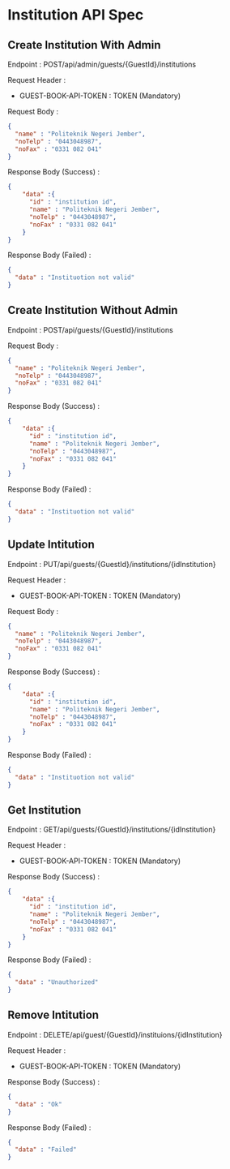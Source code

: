 # Institution API Spec

## Create Institution With Admin
Endpoint : POST/api/admin/guests/{GuestId}/institutions

Request Header :
- GUEST-BOOK-API-TOKEN : TOKEN (Mandatory)

Request Body :
```json
{
  "name" : "Politeknik Negeri Jember",
  "noTelp" : "0443048987",
  "noFax" : "0331 082 041"
}
```

Response Body (Success) :
```json
{
    "data" :{
      "id" : "institution id",
      "name" : "Politeknik Negeri Jember",
      "noTelp" : "0443048987",
      "noFax" : "0331 082 041" 
    }
}
```

Response Body (Failed) :
```json
{
  "data" : "Instituotion not valid"
}
```

## Create Institution Without Admin
Endpoint : POST/api/guests/{GuestId}/institutions

Request Body :
```json
{
  "name" : "Politeknik Negeri Jember",
  "noTelp" : "0443048987",
  "noFax" : "0331 082 041"
}
```

Response Body (Success) :
```json
{
    "data" :{
      "id" : "institution id",
      "name" : "Politeknik Negeri Jember",
      "noTelp" : "0443048987",
      "noFax" : "0331 082 041" 
    }
}
```

Response Body (Failed) :
```json
{
  "data" : "Instituotion not valid"
}
```

## Update Intitution
Endpoint : PUT/api/guests/{GuestId}/institutions/{idInstitution}

Request Header :
- GUEST-BOOK-API-TOKEN : TOKEN (Mandatory)

Request Body :
```json
{
  "name" : "Politeknik Negeri Jember",
  "noTelp" : "0443048987",
  "noFax" : "0331 082 041"
}
```

Response Body (Success) :
```json
{
    "data" :{
      "id" : "institution id",
      "name" : "Politeknik Negeri Jember",
      "noTelp" : "0443048987",
      "noFax" : "0331 082 041" 
    }
}
```

Response Body (Failed) :
```json
{
  "data" : "Instituotion not valid"
}
```

## Get Institution
Endpoint : GET/api/guests/{GuestId}/institutions/{idInstitution}

Request Header :
- GUEST-BOOK-API-TOKEN : TOKEN (Mandatory)


Response Body (Success) :
```json
{
    "data" :{
      "id" : "institution id",
      "name" : "Politeknik Negeri Jember",
      "noTelp" : "0443048987",
      "noFax" : "0331 082 041" 
    }
}
```

Response Body (Failed) :
```json
{
  "data" : "Unauthorized"
}
```

## Remove Intitution
Endpoint : DELETE/api/guest/{GuestId}/instituions/{idInstitution}

Request Header :
- GUEST-BOOK-API-TOKEN : TOKEN (Mandatory)


Response Body (Success) :
```json
{
  "data" : "Ok"
}
```
Response Body (Failed) :
```json
{
  "data" : "Failed"
}
```